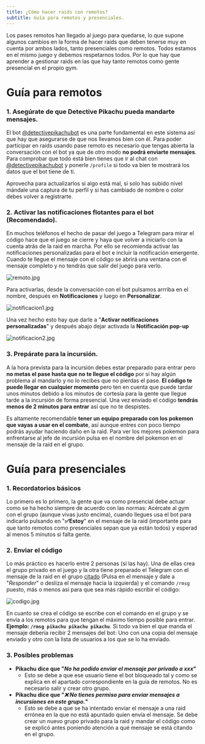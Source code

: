 ```yaml
---
title: ¿Cómo hacer raids con remotos?
subtitle: Guía para remotos y presenciales.
---
```


Los pases remotos han llegado al juego para quedarse, lo que supone algunos cambios en la forma de hacer raids que deben tenerse muy en cuenta por ambos lados, tanto presenciales como remotos. Todos estamos en el mismo juego y debemos respetarnos todos. Por lo que hay que aprender a gestionar raids en las que hay tanto remotos como gente presencial en el propio gym.

# Guía para remotos

### 1. Asegúrate de que Detective Pikachu pueda mandarte mensajes.
El bot [@detectivepikachubot](https://t.me/detectivepikachubot) es una parte fundamental en este sistema así que hay que asegurarse de que nos llevamos bien con él. Para poder participar en raids usando pase remoto es necesario que tengas abierta la conversación con el bot ya que de otro modo **no podrá enviarte mensajes**. Para comprobar que todo está bien tienes que ir al chat con [@detectivepikachubot](https://t.me/detectivepikachubot) y ponerle `/profile` si todo va bien te mostrará los datos que el bot tiene de ti. 

Aprovecha para actualizarlos si algo está mal, si solo has subido nivel mándale una captura de tu perfil y si has cambiado de nombre o color debes volver a registrarte.

### 2. Activar las notificaciones flotantes para el bot (Recomendado).
En muchos teléfonos el hecho de pasar del juego a Telegram para mirar el código hace que el juego se cierre y haya que volver a iniciarlo con la cuenta atrás de la raid en marcha. Por ello se recomienda activar las notificaciones personalizadas para el bot e incluir la notificación emergente. Cuando te llegue el mensaje con el código se abrirá una ventana con el mensaje completo y no tendrás que salir del juego para verlo.

![remoto.jpg](images/remoto.jpg)

Para activarlas, desde la conversación con el bot pulsamos arrriba en el nombre, después en **Notificaciones** y luego en **Personalizar**. 

![notificacion1.jpg](images/notificacion1.jpg)

Una vez hecho esto hay que darle a "**Activar notificaciones personalizadas**" y después abajo dejar activada la **Notificación pop-up**

![notificacion2.jpg](images/notificacion2.jpg)

### 3. Prepárate para la incursión.
A la hora prevista para la incursión debes estar preparado para entrar pero **no metas el pase hasta que no te llegue el código** por si hay algún problema al mandarlo y no lo recibes que no pierdas el pase. **El código te puede llegar en cualquier momento** pero ten en cuenta que puede tardar unos minutos debido a los minutos de cortesía para la gente que llegue tarde a la incursión de forma presencial. Una vez enviado el código **tendrás menos de 2 minutos para entrar** así que no te despistes. 

Es altamente recomendable **tener un equipo preparado con los pokemon que vayas a usar en el combate**, así aunque entres con poco tiempo podrás ayudar haciendo daño en la raid. Para ver los mejores pokemon para enfrentarse al jefe de incursión pulsa en el nombre del pokemon en el mensaje de la raid en el grupo.


# Guía para presenciales

### 1. Recordatorios básicos
Lo primero es lo primero, la gente que va como presencial debe actuar como se ha hecho siempre de acuerdo con las normas: Acércate al gym con el grupo (aunque vivas justo encima), cuando llegues usa el bot para indicarlo pulsando en "**✅Estoy**" en el mensaje de la raid (importante para que tanto remotos como presenciales sepan que ya están todos) y esperad al menos 5 minutos si falta gente. 

### 2. Enviar el código
Lo más práctico es hacerlo entre 2 personas (si las hay). Una de ellas crea el grupo privado en el juego y la otra tiene preparado el Telegram con el mensaje de la raid en el grupo [citado](crear_raids#responder-a-un-mensaje) (Pulsa en el mensaje y dale a "_Responder_" o desliza el mensaje hacia la izquierda) y el comando `/rmsg` puesto, más o menos así para que sea más rápido escribir el código:

![codigo.jpg](images/codigo.jpg)

En cuanto se crea el código se escribe con el comando en el grupo y se envía a los remotos para que tengan el máximo tiempo posible para entrar. **Ejemplo: `/rmsg pikachu pikachu pikachu`**. Si todo va bien el que manda el mensaje debería recibir 2 mensajes del bot: Uno con una copia del mensaje enviado y otro con la lista de usuarios a los que se lo ha enviado.

### 3. Posibles problemas
- **Pikachu dice que "_No ha podido enviar el mensaje por privado a xxx_"**
  - Esto se debe a que ese usuario tiene el bot bloqueado tal y como se explica en el apartado correspondiente en la guía de remotos. No es necesario salir y crear otro grupo.
- **Pikachu dice que "_❌ No tienes permiso para enviar mensajes a incursiones en este grupo._"**
  - Esto se debe a que se ha intentado enviar el mensaje a una raid errónea en la que no está apuntado quien envía el mensaje. Se debe crear un nuevo grupo privado para la raid y mandar el código como se explicó antes poniendo atención a qué mensaje se está citando en el grupo.
  
